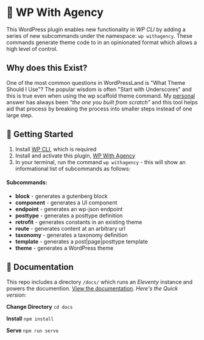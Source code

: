 
# 🤖 WP With Agency
This WordPress plugin enables new functionality in *WP CLI* by adding a series of new subcommands under the namespace: `wp withagency`. These commands generate theme code to in an opinionated format which allows a high level of control.

## Why does this Exist?
One of the most common questions in WordPressLand is "What Theme Should I Use"? The popular wisdom is often "Start with Underscores" and this is true even when using the wp scaffold theme command. My [personal](https://scottcarver.info) answer has always been *"the one you built from scratch"* and this tool helps aid that process by breaking the process into smaller steps instead of one large step.

## 📝 Getting Started
1. Install [WP CLI](https://wp-cli.org/), which is required
2. Install and activate this plugin, [WP With Agency](https://github.com/scottcarver/wp-withagency)
3. In your terminal, run the command `wp withagency` - this will show an informational list of subcommands as follows:

#### Subcommands:
- **block** - generates a gutenberg block
- **component** - generates a UI component
- **endpoint** - generates an wp-json endpoint
- **posttype** - generates a posttype definition
- **retrofit** - generates constants in an existing theme
- **route** - generates content at an arbitrary url
- **taxonomy** - generates a taxonomy definition
- **template** - generates a post|page|posttype template
- **theme** - generates a WordPress theme

## 📝 Documentation
This repo includes a directory `/docs/` which runs an *Eleventy* instance and powers the documention. [View the documentation](https://wp-withagency.netlify.app/). *Here's the Quick version*:

**Change Directory**
`cd docs`

**Install**
`npm install`

**Serve**
`npm run serve`